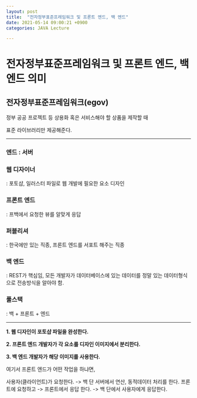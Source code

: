 ```yaml
---
layout: post
title:  "전자정부표준프레임워크 및 프론트 엔드, 백 엔드"
date: 2021-05-14 09:00:21 +0900
categories: JAVA Lecture

---
```

# 전자정부표준프레임워크 및 프론트 엔드, 백 엔드 의미



## 전자정부표준프레임워크(egov)

정부 공공 프로젝트 등 상용화 혹은 서비스해야 할 상품을 제작할 때 

표준 라이브러리만 제공해준다.





---

### 엔드 : 서버



### 웹 디자이너 

: 포토샵, 일러스터 파일로 웹 개발에 필요한 요소 디자인



### 프론트 엔드 

: 프백에서 요청한 뷰를 알맞게 응답



### 퍼블리셔

: 한국에만 있는 직종, 프론트 엔드를 서포트 해주는 직종



### 백 엔드

: REST가 핵심임, 모든 개발자가 데이터베이스에 있는 데이터를 정말 있는 데이터형식으로 전송방식을 알아야 함.



### 풀스택 

: 백 + 프론트 + 엔드



---

**1. 웹 디자인이 포토샵 파일을 완성한다.**

**2. 프론트 엔드 개발자가 각 요소를 디자인 이미지에서 분리한다.**

**3. 백 엔드 개발자가 해당 이미지를 사용한다.**



여기서 프론트 엔드가 어떤 작업을 하냐면,

사용자(클라이언트)가 요청한다. -> 백 단 서버에서 연산, 동적데이터 처리를 한다. 프론트에 요청하고 -> 프론트에서 응답 한다. -> 백 단에서 사용자에게 응답한다.
